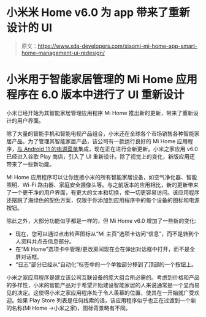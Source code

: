 # 小米米 Home v6.0 为 app 带来了重新设计的 UI

> 原文：<https://www.xda-developers.com/xiaomi-mi-home-app-smart-home-management-ui-redesign/>

# 小米用于智能家居管理的 Mi Home 应用程序在 6.0 版本中进行了 UI 重新设计

小米已经开始为其智能家居管理应用程序 Mi Home 推出新的更新，带来了重新设计的用户界面。

除了大量的智能手机和智能电视产品组合，小米还在全球各个市场销售各种智能家居产品。为了管理其智能家居产品，该公司有一款运行良好的 Mi Home 应用程序，[与 Android 11 的电源菜单](https://www.xda-developers.com/xiaomi-mi-home-app-show-smart-home-devices-android-11-power-menu/)集成，现在正在进行全新更新。小米之家应用 v6.0 已经进入谷歌 Play 商店，引入了 UI 重新设计。除了视觉上的变化，新版应用还带来了一些新功能。

Mi Home 应用程序可以让你连接小米的所有智能家居设备，如空气净化器、智能照明、Wi-Fi 路由器、家庭安全摄像头等。与之前版本的应用相比，新的更新带来了一个更干净的用户界面，有更大的文本和切换，使一切更容易访问。该应用程序还摆脱了海绿色的配色方案，仅限于你添加到应用程序中的每个设备的图标和电源按钮。

除此之外，大部分功能似乎都是一样的，但 Mi Home v6.0 增加了一些新的变化:

*   现在，您可以通过点击铃声图标从“Mi 主页”选项卡访问“信息”，而不是转到个人资料并点击信息部分。
*   在“Mi Home”选项卡中管理/更改房间现在会在弹出对话框中打开，而不是全屏对话框。
*   “日志”部分已经从“自动化”标签中的一个单独部分移到了顶部的一个按钮上。

小米之家应用程序是建立该公司互联设备的庞大组合所必需的。考虑到价格和产品的多样性，小米的智能产品对于希望开始建设智能家居的人来说通常是一个显而易见的决定。这使得小米之家应用程序处于令人羡慕的位置，使其在一开始就广受欢迎。如果 Play Store 列表是任何线索的话，该应用程序似乎也正在过渡到一个新的名称(Mi Home ->小米之家)，图标背景略有不同。